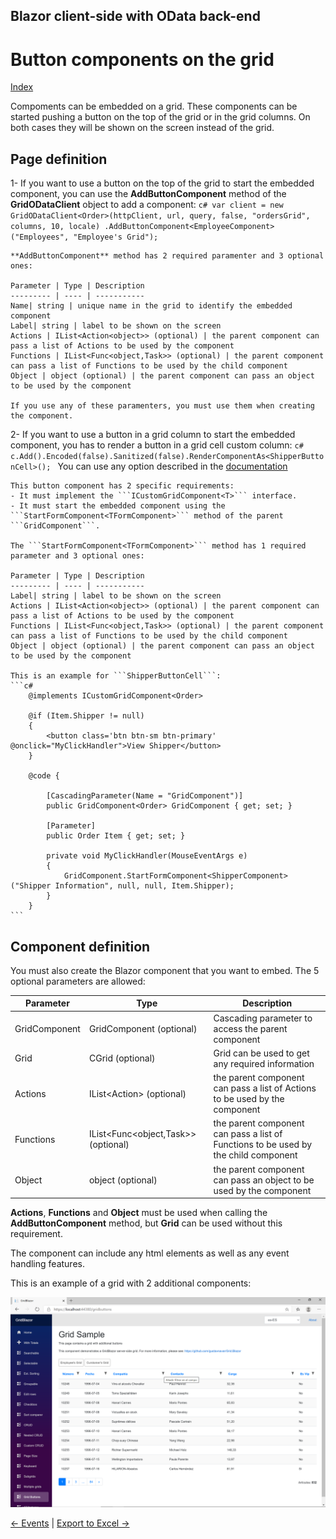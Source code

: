 ## Blazor client-side with OData back-end

# Button components on the grid

[Index](Documentation.md)

Compoments can be embedded on a grid. These components can be started pushing a button on the top of the grid or in the grid columns. On both cases they will be shown on the screen instead of the grid.

## Page definition

1- If you want to use a button on the top of the grid to start the embedded component, you can use the **AddButtonComponent** method of the **GridODataClient** object to add a component:
    ```c#
        var client = new GridODataClient<Order>(httpClient, url, query, false, "ordersGrid", columns, 10, locale)
            .AddButtonComponent<EmployeeComponent>("Employees", "Employee's Grid");
    ```

    **AddButtonComponent** method has 2 required paramenter and 3 optional ones:

    Parameter | Type | Description
    --------- | ---- | -----------
    Name| string | unique name in the grid to identify the embedded component
    Label| string | label to be shown on the screen
    Actions | IList<Action<object>> (optional) | the parent component can pass a list of Actions to be used by the component
    Functions | IList<Func<object,Task>> (optional) | the parent component can pass a list of Functions to be used by the child component
    Object | object (optional) | the parent component can pass an object to be used by the component

    If you use any of these paramenters, you must use them when creating the component.

2- If you want to use a button in a grid column to start the embedded component, you has to render a button in a grid cell custom column:
    ```c#
        c.Add().Encoded(false).Sanitized(false).RenderComponentAs<ShipperButtonCell>();
    ```
    You can use any option described in the [documentation](Render_button_checkbox_etc_in_a_grid_cell.md)

    This button component has 2 specific requirements:
    - It must implement the ```ICustomGridComponent<T>``` interface. 
    - It must start the embedded component using the ```StartFormComponent<TFormComponent>``` method of the parent ```GridComponent```.
    
    The ```StartFormComponent<TFormComponent>``` method has 1 required parameter and 3 optional ones:

    Parameter | Type | Description
    --------- | ---- | -----------
    Label| string | label to be shown on the screen
    Actions | IList<Action<object>> (optional) | the parent component can pass a list of Actions to be used by the component
    Functions | IList<Func<object,Task>> (optional) | the parent component can pass a list of Functions to be used by the child component
    Object | object (optional) | the parent component can pass an object to be used by the component

    This is an example for ```ShipperButtonCell```:
    ```c#
        @implements ICustomGridComponent<Order>

        @if (Item.Shipper != null)
        {
            <button class='btn btn-sm btn-primary' @onclick="MyClickHandler">View Shipper</button>
        }

        @code {

            [CascadingParameter(Name = "GridComponent")]
            public GridComponent<Order> GridComponent { get; set; }

            [Parameter]
            public Order Item { get; set; }

            private void MyClickHandler(MouseEventArgs e)
            {
                GridComponent.StartFormComponent<ShipperComponent>("Shipper Information", null, null, Item.Shipper);
            }
        }
    ```

## Component definition

You must also create the Blazor component that you want to embed. The 5 optional parameters are allowed:

Parameter | Type | Description
--------- | ---- | -----------
GridComponent | GridComponent<T> (optional) | Cascading parameter to access the parent component
Grid | CGrid<T> (optional) | Grid can be used to get any required information
Actions | IList<Action<object>> (optional) | the parent component can pass a list of Actions to be used by the component
Functions | IList<Func<object,Task>> (optional) | the parent component can pass a list of Functions to be used by the child component
Object | object (optional) | the parent component can pass an object to be used by the component

**Actions**, **Functions** and **Object** must be used when calling the **AddButtonComponent** method, but **Grid** can be used without this requirement.
 
The component can include any html elements as well as any event handling features.

This is an example of a grid with 2 additional components:

![](../images/Button_components.png)


[<- Events](Events.md) | [Export to Excel ->](Excel_export.md)